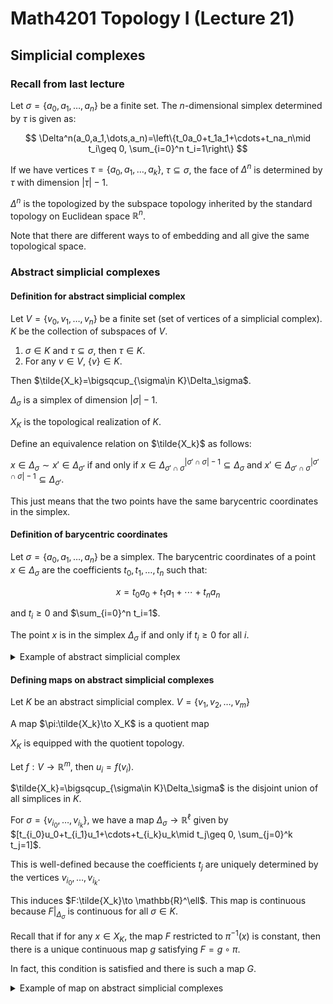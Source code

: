 # Math4201 Topology I (Lecture 21)

## Simplicial complexes

### Recall from last lecture

Let $\sigma=\{a_0,a_1,\dots,a_n\}$ be a finite set. The $n$-dimensional simplex determined by $\tau$ is given as:

$$
\Delta^n(a_0,a_1,\dots,a_n)=\left\{t_0a_0+t_1a_1+\cdots+t_na_n\mid t_i\geq 0, \sum_{i=0}^n t_i=1\right\}
$$

If we have vertices $\tau=\{a_0,a_1,\dots,a_k\}$, $\tau\subseteq \sigma$, the face of $\Delta^n$ is determined by $\tau$ with dimension $|\tau|-1$.

$\Delta^n$ is the topologized by the subspace topology inherited by the standard topology on Euclidean space $\mathbb{R}^n$.

Note that there are different ways to of embedding and all give the same topological space.

### Abstract simplicial complexes

#### Definition for abstract simplicial complex

Let $V=\{v_0,v_1,\dots,v_n\}$ be a finite set (set of vertices of a simplicial complex). $K$ be the collection of subspaces of $V$.

1. $\sigma\in K$ and $\tau\subseteq \sigma$, then $\tau\in K$.
2. For any $v\in V$, $\{v\}\in K$.

Then $\tilde{X_k}=\bigsqcup_{\sigma\in K}\Delta_\sigma$.

$\Delta_\sigma$ is a simplex of dimension $|\sigma|-1$.

$X_K$ is the topological realization of $K$.

Define an equivalence relation on $\tilde{X_k}$ as follows:

$x\in \Delta_\sigma\sim x'\in \Delta_{\sigma'}$ if and only if $x\in \Delta_{\sigma'\cap \sigma}^{|\sigma'\cap \sigma|-1}\subseteq \Delta_\sigma$ and $x'\in \Delta_{\sigma'\cap \sigma}^{|\sigma'\cap \sigma|-1}\subseteq \Delta_{\sigma'}$.

This just means that the two points have the same barycentric coordinates in the simplex.

#### Definition of barycentric coordinates

Let $\sigma=\{a_0,a_1,\dots,a_n\}$ be a simplex. The barycentric coordinates of a point $x\in \Delta_\sigma$ are the coefficients $t_0,t_1,\dots,t_n$ such that:

$$
x=t_0a_0+t_1a_1+\cdots+t_na_n
$$

and $t_i\geq 0$ and $\sum_{i=0}^n t_i=1$.

The point $x$ is in the simplex $\Delta_\sigma$ if and only if $t_i\geq 0$ for all $i$.

<details>
<summary>Example of abstract simplicial complex</summary>

Let $V=\{v_1,v_2,v_3,v_4,v_5\}$.

If we want to enclose $K=\{\{v_1,v_2,v_3,v_4\},\{v_3,v_4,v_5\}\}$, we need to fill all the singletons $\{v_1\},\{v_2\},\{v_3\},\{v_4\},\{v_5\}$, all the pairs in $K$, $\{v_1,v_2\},\{v_1,v_3\},\{v_1,v_4\},\{v_2,v_3\},\{v_2,v_4\},\{v_3,v_4\},\{v_3,v_5\},\{v_4,v_5\}$, and the triangle $\{v_1,v_2,v_3\}, \{v_1,v_2,v_4\}, \{v_1,v_3,v_4\}, \{v_2,v_3,v_5\}$.

The final simplicial complex is $\tilde{X_k}=\bigsqcup_{\sigma\in K}\Delta(v_1,v_2,v_3,v_4)\sqcup \Delta(v_3,v_4,v_5)\sqcup \{v_1,v_2,v_3,v_4,v_5\}$.

We use $\Delta(v_1,v_2,v_3,v_4)$ to denote the simplex with vertices $v_1,v_2,v_3,v_4$.

</details>

#### Defining maps on abstract simplicial complexes

Let $K$ be an abstract simplicial complex. $V=\{v_1,v_2,\dots,v_m\}$

A map $\pi:\tilde{X_k}\to X_K$ is a quotient map

$X_K$ is equipped with the quotient topology.

Let $f:V\to \mathbb{R}^m$, then $u_i=f(v_i)$.

$\tilde{X_k}=\bigsqcup_{\sigma\in K}\Delta_\sigma$ is the disjoint union of all simplices in $K$.

For $\sigma=\{v_{i_0},\dots,v_{i_k}\}$, we have a map $\Delta_\sigma\to \mathbb{R}^\ell$ given by $[t_{i_0}u_0+t_{i_1}u_1+\cdots+t_{i_k}u_k\mid t_j\geq 0, \sum_{j=0}^k t_j=1]$.

This is well-defined because the coefficients $t_j$ are uniquely determined by the vertices $v_{i_0},\dots,v_{i_k}$.

This induces $F:\tilde{X_k}\to \mathbb{R}^\ell$. This map is continuous because $F\vert_{\Delta_\sigma}$ is continuous for all $\sigma\in K$.

Recall that if for any $x\in X_K$, the map $F$ restricted to $\pi^{-1}(x)$ is constant, then there is a unique continuous map $g$ satisfying $F=g\circ \pi$.

In fact, this condition is satisfied and there is such a map $G$.

<details>
<summary>Example of map on abstract simplicial complexes</summary>

Consider the previous example of abstract simplicial complex.

Let $f:V\to \mathbb{R}$ by $f(v_i)=i$.

Then $f(\Delta_{\{v_1,v_2,v_3,v_4\}})=[1,4]$

Then $f(\Delta_{\{v_1,v_3\}})=[1,3]$

</details>